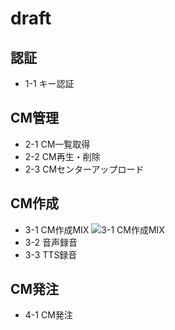 # draft

## 認証

- 1-1 キー認証

## CM管理

- 2-1 CM一覧取得
- 2-2 CM再生・削除
- 2-3 CMセンターアップロード

## CM作成

- 3-1 CM作成MIX ![3-1 CM作成MIX](http://www.plantuml.com/plantuml/proxy?src=https://raw.githubusercontent.com/openusen/umesse/master/documents/uml/s3-1.wsd?token=AHW2PB2P4MNI3UA6RP2BQ6S7GYL32)
- 3-2 音声録音
- 3-3 TTS録音

## CM発注

- 4-1 CM発注
